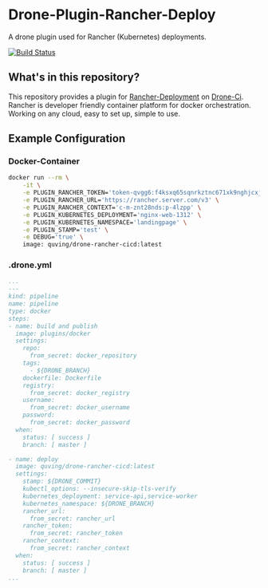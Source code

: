 # Drone-Plugin-Rancher-Deploy
A drone plugin used for Rancher (Kubernetes) deployments.

[![Build Status](https://drone.quving.com/api/badges/Quving/drone-plugin-rancher-deploy/status.svg)](https://drone.quving.com/Quving/drone-plugin-rancher-deploy)

## What's in this repository?
This repository provides a plugin for [Rancher-Deployment](https://rancher.com/) on [Drone-Ci](https://www.drone.io/). Rancher is developer friendly container platform for docker orchestration. Working on any cloud, easy to set up, simple to use.


## Example Configuration

### Docker-Container
```bash
docker run --rm \
    -it \
    -e PLUGIN_RANCHER_TOKEN='token-qvgg6:f4ksxq65sqnrkztnc671xk9nghjcxjdr42g64f6gqvzmp6lmsvdtrx' \
    -e PLUGIN_RANCHER_URL='https://rancher.server.com/v3' \
    -e PLUGIN_RANCHER_CONTEXT='c-m-znt28nds:p-4lzpp' \
    -e PLUGIN_KUBERNETES_DEPLOYMENT='nginx-web-1312' \
    -e PLUGIN_KUBERNETES_NAMESPACE='landingpage' \
    -e PLUGIN_STAMP='test' \
    -e DEBUG='true' \
    image: quving/drone-rancher-cicd:latest
```

### .drone.yml
``` yaml
...
---
kind: pipeline
name: pipeline
type: docker
steps:
- name: build and publish
  image: plugins/docker
  settings:
    repo:
      from_secret: docker_repository
    tags:
      - ${DRONE_BRANCH}
    dockerfile: Dockerfile
    registry:
      from_secret: docker_registry
    username:
      from_secret: docker_username
    password:
      from_secret: docker_password
  when:
    status: [ success ]
    branch: [ master ]

- name: deploy
  image: quving/drone-rancher-cicd:latest
  settings:
    stamp: ${DRONE_COMMIT}
    kubectl_options: --insecure-skip-tls-verify
    kubernetes_deployment: service-api,service-worker
    kubernetes_namespace: ${DRONE_BRANCH}
    rancher_url:
      from_secret: rancher_url
    rancher_token:
      from_secret: rancher_token
    rancher_context:
      from_secret: rancher_context
  when:
    status: [ success ]
    branch: [ master ]
...
```

